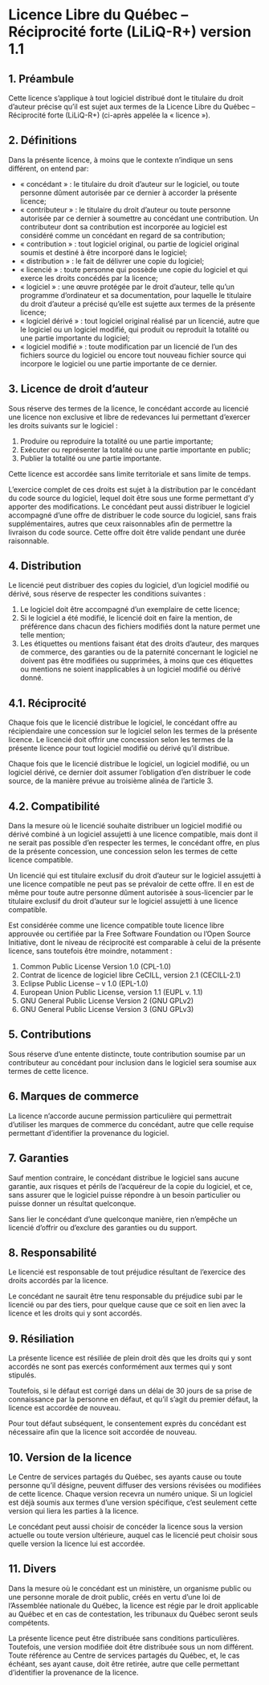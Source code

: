 # Licence Libre du Québec – Réciprocité forte (LiLiQ-R+) version 1.1
## 1. Préambule

Cette licence s’applique à tout logiciel distribué dont le titulaire du droit d’auteur précise qu’il est sujet aux termes de la Licence Libre du Québec – Réciprocité forte (LiLiQ-R+) (ci-après appelée la « licence »).

## 2. Définitions

Dans la présente licence, à moins que le contexte n’indique un sens différent, on entend par:
  - « concédant » : le titulaire du droit d’auteur sur le logiciel, ou toute personne dûment autorisée par ce dernier à accorder la présente licence;
  - « contributeur » : le titulaire du droit d’auteur ou toute personne autorisée par ce dernier à soumettre au concédant une contribution. Un contributeur dont sa contribution est incorporée au logiciel est considéré comme un concédant en regard de sa contribution;
  - « contribution » : tout logiciel original, ou partie de logiciel original soumis et destiné à être incorporé dans le logiciel;
  - « distribution » : le fait de délivrer une copie du logiciel;
  - « licencié » : toute personne qui possède une copie du logiciel et qui exerce les droits concédés par la licence;
  - « logiciel » : une œuvre protégée par le droit d’auteur, telle qu’un programme d’ordinateur et sa documentation, pour laquelle le titulaire du droit d’auteur a précisé qu’elle est sujette aux termes de la présente licence;
  - « logiciel dérivé » : tout logiciel original réalisé par un licencié, autre que le logiciel ou un logiciel modifié, qui produit ou reproduit la totalité ou une partie importante du logiciel;
  - « logiciel modifié » : toute modification par un licencié de l’un des fichiers source du logiciel ou encore tout nouveau fichier source qui incorpore le logiciel ou une partie importante de ce dernier.

## 3. Licence de droit d’auteur

Sous réserve des termes de la licence, le concédant accorde au licencié une licence non exclusive et libre de redevances lui permettant d’exercer les droits suivants sur le logiciel :
  1. Produire ou reproduire la totalité ou une partie importante;
  2. Exécuter ou représenter la totalité ou une partie importante en public;
  3. Publier la totalité ou une partie importante.

Cette licence est accordée sans limite territoriale et sans limite de temps.

L’exercice complet de ces droits est sujet à la distribution par le concédant du code source du logiciel, lequel doit être sous une forme permettant d’y apporter des modifications. Le concédant peut aussi distribuer le logiciel accompagné d’une offre de distribuer le code source du logiciel, sans frais supplémentaires, autres que ceux raisonnables afin de permettre la livraison du code source. Cette offre doit être valide pendant une durée raisonnable.

## 4. Distribution

Le licencié peut distribuer des copies du logiciel, d’un logiciel modifié ou dérivé, sous réserve de respecter les conditions suivantes :
  1. Le logiciel doit être accompagné d’un exemplaire de cette licence;
  2. Si le logiciel a été modifié, le licencié doit en faire la mention, de préférence dans chacun des fichiers modifiés dont la nature permet une telle mention;
  3. Les étiquettes ou mentions faisant état des droits d’auteur, des marques de commerce, des garanties ou de la paternité concernant le logiciel ne doivent pas être modifiées ou supprimées, à moins que ces étiquettes ou mentions ne soient inapplicables à un logiciel modifié ou dérivé donné.

## 4.1. Réciprocité

Chaque fois que le licencié distribue le logiciel, le concédant offre au récipiendaire une concession sur le logiciel selon les termes de la présente licence. Le licencié doit offrir une concession selon les termes de la présente licence pour tout logiciel modifié ou dérivé qu’il distribue.

Chaque fois que le licencié distribue le logiciel, un logiciel modifié, ou un logiciel dérivé, ce dernier doit assumer l’obligation d’en distribuer le code source, de la manière prévue au troisième alinéa de l’article 3.

## 4.2. Compatibilité

Dans la mesure où le licencié souhaite distribuer un logiciel modifié ou dérivé combiné à un logiciel assujetti à une licence compatible, mais dont il ne serait pas possible d’en respecter les termes, le concédant offre, en plus de la présente concession, une concession selon les termes de cette licence compatible.

Un licencié qui est titulaire exclusif du droit d’auteur sur le logiciel assujetti à une licence compatible ne peut pas se prévaloir de cette offre. Il en est de même pour toute autre personne dûment autorisée à sous-licencier par le titulaire exclusif du droit d’auteur sur le logiciel assujetti à une licence compatible.

Est considérée comme une licence compatible toute licence libre approuvée ou certifiée par la Free Software Foundation ou l’Open Source Initiative, dont le niveau de réciprocité est comparable à celui de la présente licence, sans toutefois être moindre, notamment :
  1. Common Public License Version 1.0 (CPL-1.0)
  2. Contrat de licence de logiciel libre CeCILL, version 2.1 (CECILL-2.1)
  3. Eclipse Public License – v 1.0 (EPL-1.0)
  4. European Union Public License, version 1.1 (EUPL v. 1.1)
  5. GNU General Public License Version 2 (GNU GPLv2)
  6. GNU General Public License Version 3 (GNU GPLv3)

## 5. Contributions

Sous réserve d’une entente distincte, toute contribution soumise par un contributeur au concédant pour inclusion dans le logiciel sera soumise aux termes de cette licence.

## 6. Marques de commerce

La licence n’accorde aucune permission particulière qui permettrait d’utiliser les marques de commerce du concédant, autre que celle requise permettant d’identifier la provenance du logiciel.

## 7. Garanties

Sauf mention contraire, le concédant distribue le logiciel sans aucune garantie, aux risques et périls de l’acquéreur de la copie du logiciel, et ce, sans assurer que le logiciel puisse répondre à un besoin particulier ou puisse donner un résultat quelconque.

Sans lier le concédant d’une quelconque manière, rien n’empêche un licencié d’offrir ou d’exclure des garanties ou du support.

## 8. Responsabilité

Le licencié est responsable de tout préjudice résultant de l’exercice des droits accordés par la licence.

Le concédant ne saurait être tenu responsable du préjudice subi par le licencié ou par des tiers, pour quelque cause que ce soit en lien avec la licence et les droits qui y sont accordés.

## 9. Résiliation

La présente licence est résiliée de plein droit dès que les droits qui y sont accordés ne sont pas exercés conformément aux termes qui y sont stipulés.

Toutefois, si le défaut est corrigé dans un délai de 30 jours de sa prise de connaissance par la personne en défaut, et qu’il s’agit du premier défaut, la licence est accordée de nouveau.

Pour tout défaut subséquent, le consentement exprès du concédant est nécessaire afin que la licence soit accordée de nouveau.

## 10. Version de la licence

Le Centre de services partagés du Québec, ses ayants cause ou toute personne qu’il désigne, peuvent diffuser des versions révisées ou modifiées de cette licence. Chaque version recevra un numéro unique. Si un logiciel est déjà soumis aux termes d’une version spécifique, c’est seulement cette version qui liera les parties à la licence.

Le concédant peut aussi choisir de concéder la licence sous la version actuelle ou toute version ultérieure, auquel cas le licencié peut choisir sous quelle version la licence lui est accordée.

## 11. Divers

Dans la mesure où le concédant est un ministère, un organisme public ou une personne morale de droit public, créés en vertu d’une loi de l’Assemblée nationale du Québec, la licence est régie par le droit applicable au Québec et en cas de contestation, les tribunaux du Québec seront seuls compétents.

La présente licence peut être distribuée sans conditions particulières. Toutefois, une version modifiée doit être distribuée sous un nom différent. Toute référence au Centre de services partagés du Québec, et, le cas échéant, ses ayant cause, doit être retirée, autre que celle permettant d’identifier la provenance de la licence.
